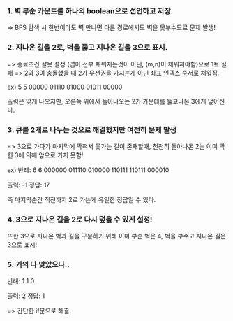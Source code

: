 ### 1. 벽 부순 카운트를 하나의 boolean으로 선언하고 저장.

=> BFS 탐색 시 한번이라도 벽 만나면 다른 경로에서도 벽을 못부수므로 문제 발생!


### 2. 지나온 길을 2로, 벽을 뚫고 지나온 길을 3으로 표시.

=> 종료조건 잘못 설정 (맵이 전부 채워지는것이 아닌, (m,n)이 채워져야함)으로 1트 실패
=> 2와 3이 충돌했을 때 2가 우선권을 가지는게 아닌 좌표 인덱스 순서로 채워짐.

ex)
5 5
00000
01110
01000
01011
00000

출력은 맞게 나오지만, 오른쪽 위에서 돌아나오는 2가 가운데를 뚫고나온 3에게 덮어진다.


### 3. 큐를 2개로 나누는 것으로 해결했지만 여전히 문제 발생

=> 3으로 가다가 마지막에 막혀서 못가는 길이 존재할때,
   천천히 돌아나온 2는 이미 막힌 3에 의해 앞으로 가지 못함!

ex) 반례:
6 6
000000
011110
010000
110111
110111
000010

출력: -1
정답: 17

즉 마지막순간 직전까지 2로 가는게 유일한 정답일 수 있다.


### 4. 3으로 지나온 길을 2로 다시 덮을 수 있게 설정!
   또한 3으로 지나온 벽과 길을 구분하기 위해 이미 부순 벽은 4, 벽을 부수고 지나온 길은 3으로 표시!


### 5. 거의 다 맞았으나..

반례:
1 1
0

출력: 2
정답: 1

=> 간단한 if문으로 해결
